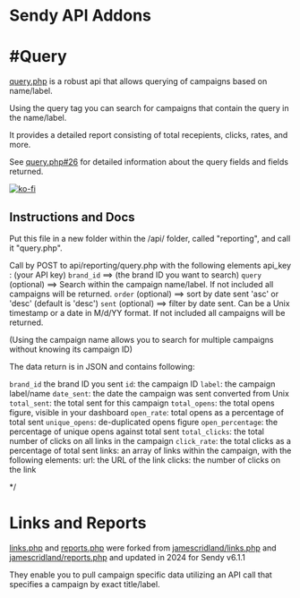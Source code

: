 # Sendy API Addons

# #Query

[query.php](query.php) is a robust api that allows querying of campaigns based on name/label. 

Using the query tag you can search for campaigns that contain the query in the name/label.

It provides a detailed report consisting of total recepients, clicks, rates, and more. 

See [query.php#26](query.php#26) for detailed information about the query fields and fields returned.

[![ko-fi](https://ko-fi.com/img/githubbutton_sm.svg)](https://ko-fi.com/M4M314FOFQ)

## Instructions and Docs

Put this file in a new folder within the /api/ folder, called "reporting", and call it "query.php".

Call by POST to api/reporting/query.php with the following elements
  api_key
  : (your API key)
  `brand_id` ==> (the brand ID you want to search)
  `query` (optional) ==> Search within the campaign name/label. If not included all campaigns will be returned.
  `order` (optional) ==> sort by date sent 'asc' or 'desc' (default is 'desc')
  `sent` (optional) ==> filter by date sent. Can be a Unix timestamp or a date in M/d/YY format. If not included all campaigns will be returned.
  
  (Using the campaign name allows you to search for multiple campaigns without knowing its campaign ID)

The data return is in JSON and contains following:

`brand_id` the brand ID you sent
`id`: the campaign ID
`label`: the campaign label/name
`date_sent`: the date the campaign was sent converted from Unix
`total_sent`: the total sent for this campaign
`total_opens`: the total opens figure, visible in your dashboard
`open_rate`: total opens as a percentage of total sent
`unique_opens`: de-duplicated opens figure
`open_percentage`: the percentage of unique opens against total sent
`total_clicks`: the total number of clicks on all links in the campaign
`click_rate`: the total clicks as a percentage of total sent
links: an array of links within the campaign, with the following elements:
  url: the URL of the link
  clicks: the number of clicks on the link


*/

# Links and Reports
[links.php](links.php) and [reports.php](reports.php) were forked from [jamescridland/links.php](https://gist.github.com/jamescridland/4a5e013c5d5edbcd99ded61412a16568) and [jamescridland/reports.php](https://gist.github.com/jamescridland/1f4ea72fbd262fa31850ccfd5a54df0a) and updated in 2024 for Sendy v6.1.1

They enable you to pull campaign specific data utilizing an API call that specifies a campaign by exact title/label. 

